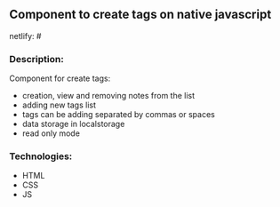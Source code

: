 
## Component to create tags on native javascript

netlify: #

### Description:

Component for create tags:
+ creation, view and removing notes from the list
+ adding new tags list
+ tags can be adding separated by commas or spaces
+ data storage in localstorage
+ read only mode

### Technologies:

+ HTML
+ CSS
+ JS
